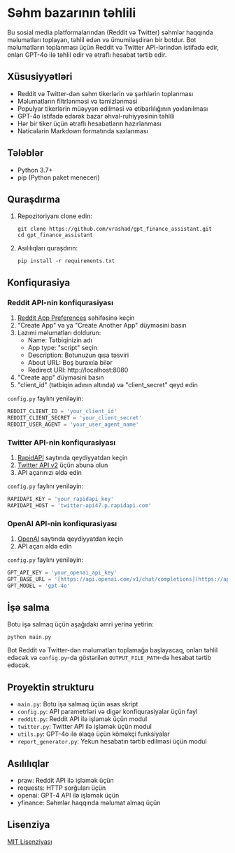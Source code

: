 # Səhm bazarının təhlili

Bu sosial media platformalarından (Reddit və Twitter) səhmlər haqqında məlumatları toplayan, təhlil edən və ümumiləşdirən bir botdur. Bot məlumatların toplanması üçün Reddit və Twitter API-lərindən istifadə edir, onları GPT-4o ilə təhlil edir və ətraflı hesabat tərtib edir.

## Xüsusiyyətləri

- Reddit və Twitter-dən səhm tikerlərin və şərhlərin toplanması
- Məlumatların filtrlənməsi və təmizlənməsi
- Populyar tikerlərin müəyyən edilməsi və etibarlılığının yoxlanılması
- GPT-4o istifadə edərək bazar əhval-ruhiyyəsinin təhlili
- Hər bir tiker üçün ətraflı hesabatların hazırlanması
- Nəticələrin Markdown formatında saxlanması

## Tələblər

- Python 3.7+
- pip (Python paket meneceri)

## Quraşdırma

1. Repozitoriyanı clone edin:
   ```
   git clone https://github.com/vrashad/gpt_finance_assistant.git
   cd gpt_finance_assistant
   ```

2. Asılılıqları quraşdırın:
   ```
   pip install -r requirements.txt
   ```

## Konfiqurasiya

### Reddit API-nin konfiqurasiyası

1. [Reddit App Preferences](https://ssl.reddit.com/prefs/apps) səhifəsinə keçin
2. "Create App" və ya "Create Another App" düyməsini basın
3. Lazımi məlumatları doldurun:
   - Name: Tətbiqinizin adı
   - App type: "script" seçin
   - Description: Botunuzun qısa təsviri
   - About URL: Boş buraxıla bilər
   - Redirect URI: http://localhost:8080
4. "Create app" düyməsini basın
5. "client_id" (tətbiqin adının altında) və "client_secret" qeyd edin

`config.py` faylını yeniləyin:
```python
REDDIT_CLIENT_ID = 'your_client_id'
REDDIT_CLIENT_SECRET = 'your_client_secret'
REDDIT_USER_AGENT = 'your_user_agent_name'
```

### Twitter API-nin konfiqurasiyası

1. [RapidAPI](https://rapidapi.com/) saytında qeydiyyatdan keçin
2. [Twitter API v2](https://rapidapi.com/restocked-gAGxip8a_/api/twitter-api47) üçün abunə olun
3. API açarınızı əldə edin

`config.py` faylını yeniləyin:
```python
RAPIDAPI_KEY = 'your_rapidapi_key'
RAPIDAPI_HOST = 'twitter-api47.p.rapidapi.com'
```

### OpenAI API-nin konfiqurasiyası

1. [OpenAI](https://openai.com/) saytında qeydiyyatdan keçin
2. API açarı əldə edin

`config.py` faylını yeniləyin:
```python
GPT_API_KEY = 'your_openai_api_key'
GPT_BASE_URL = '[https://api.openai.com/v1/chat/completions](https://api.openai.com/v1/chat/completions)'  # və ya başqa URL istifadə edirsinizsə
GPT_MODEL = 'gpt-4o'
```

## İşə salma

Botu işə salmaq üçün aşağıdakı əmri yerinə yetirin:

```
python main.py
```

Bot Reddit və Twitter-dən məlumatları toplamağa başlayacaq, onları təhlil edəcək və `config.py`-da göstərilən `OUTPUT_FILE_PATH`-də hesabat tərtib edəcək.

## Proyektin strukturu

- `main.py`: Botu işə salmaq üçün əsas skript
- `config.py`: API parametrləri və digər konfiqurasiyalar üçün fayl
- `reddit.py`: Reddit API ilə işləmək üçün modul
- `twitter.py`: Twitter API ilə işləmək üçün modul
- `utils.py`: GPT-4o ilə əlaqə üçün köməkçi funksiyalar
- `report_generator.py`: Yekun hesabatın tərtib edilməsi üçün modul

## Asılılıqlar

- praw: Reddit API ilə işləmək üçün
- requests: HTTP sorğuları üçün
- openai: GPT-4 API ilə işləmək üçün
- yfinance: Səhmlər haqqında məlumat almaq üçün


## Lisenziya

[MIT Lisenziyası](LICENSE)
